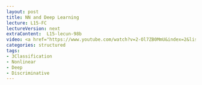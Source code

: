 ```yaml
---
layout: post
title: NN and Deep Learning
lecture: L15-FC
lectureVersion: next
extraContent:  L15-lecun-98b
video: <a href="https://www.youtube.com/watch?v=2-Ol7ZB0MmU&index=2&list=PLs8w1Cdi-zvavXlPXEAsWIh4Cgh83pZPO">MLP video</a>
categories: structured
tags:
- 3Classification
- Nonlinear
- Deep
- Discriminative
---
```

